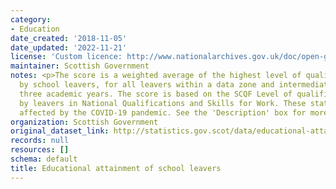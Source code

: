 ```yaml
---
category:
- Education
date_created: '2018-11-05'
date_updated: '2022-11-21'
license: 'Custom licence: http://www.nationalarchives.gov.uk/doc/open-government-licence/version/3/'
maintainer: Scottish Government
notes: <p>The score is a weighted average of the highest level of qualification achieved
  by school leavers, for all leavers within a data zone and intermediate zone, over
  three academic years. The score is based on the SCQF Level of qualifications gained
  by leavers in National Qualifications and Skills for Work. These statistics are
  affected by the COVID-19 pandemic. See the 'Description' box for more information.</p>
organization: Scottish Government
original_dataset_link: http://statistics.gov.scot/data/educational-attainment-of-school-leavers
records: null
resources: []
schema: default
title: Educational attainment of school leavers
---
```

